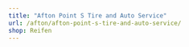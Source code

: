 ```yaml
---
title: "Afton Point S Tire and Auto Service"
url: /afton/afton-point-s-tire-and-auto-service/
shop: Reifen
---
```

